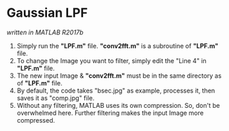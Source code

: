 # Gaussian LPF
*written in MATLAB R2017b*

1.  Simply run the **"LPF.m"** file. **"conv2fft.m"** is a subroutine of **"LPF.m"** file.
2.  To change the Image you want to filter, simply edit the "Line 4" in **"LPF.m"** file.
3.  The new input Image & **"conv2fft.m"** must be in the same directory as of **"LPF.m"** file.
4.  By default, the code takes "bsec.jpg" as example, processes it, then saves it as "comp.jpg" file.
5.  Without any filtering, MATLAB uses its own compression. So, don't be overwhelmed here. Further filtering makes the input Image more compressed.
